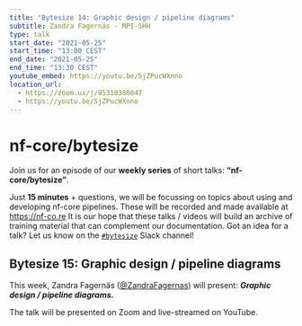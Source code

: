 ```yaml
---
title: "Bytesize 14: Graphic design / pipeline diagrams"
subtitle: Zandra Fagernäs - MPI-SHH
type: talk
start_date: "2021-05-25"
start_time: "13:00 CEST"
end_date: "2021-05-25"
end_time: "13:30 CEST"
youtube_embed: https://youtu.be/5jZPucWXnno
location_url:
  - https://zoom.us/j/95310380847
  - https://youtu.be/5jZPucWXnno
---
```


# nf-core/bytesize

Join us for an episode of our **weekly series** of short talks: **“nf-core/bytesize”**.

Just **15 minutes** + questions, we will be focussing on topics about using and developing nf-core pipelines.
These will be recorded and made available at <https://nf-co.re>
It is our hope that these talks / videos will build an archive of training material that can complement our documentation.
Got an idea for a talk? Let us know on the [`#bytesize`](https://nfcore.slack.com/channels/bytesize) Slack channel!

## Bytesize 15: Graphic design / pipeline diagrams

This week, Zandra Fagernäs ([@ZandraFagernas](http://github.com/ZandraFagernas/)) will present: _**Graphic design / pipeline diagrams.**_

The talk will be presented on Zoom and live-streamed on YouTube.
